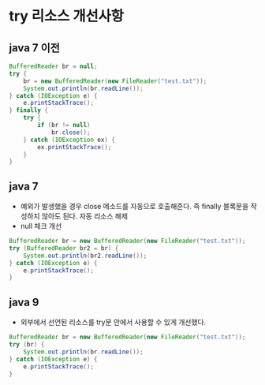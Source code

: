 # try 리소스 개선사항

## java 7 이전

```java
BufferedReader br = null;
try {
	br = new BufferedReader(new FileReader("test.txt"));
	System.out.println(br.readLine());
} catch (IOException e) {
	e.printStackTrace();
} finally {
	try {
		if (br != null)
			br.close();
	} catch (IOException ex) {
		ex.printStackTrace();
	}
}
```

## java 7

* 예외가 발생했을 경우 close 메소드를 자동으로 호출해준다. 즉 finally 블록문을 작성하지 않아도 된다. 자동 리소스 해제
* null 체크 개선

```java
BufferedReader br = new BufferedReader(new FileReader("test.txt"));
try (BufferedReader br2 = br) {
	System.out.println(br2.readLine());
} catch (IOException e) {
	e.printStackTrace();
}
```

## java 9

* 외부에서 선언된 리소스를  try문 안에서 사용할 수 있게 개선했다.
```java
BufferedReader br = new BufferedReader(new FileReader("test.txt"));
try (br) {
	System.out.println(br.readLine());
} catch (IOException e) {
	e.printStackTrace();
}
```